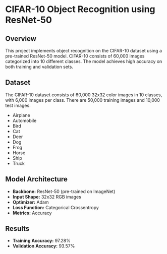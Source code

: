 # CIFAR-10 Object Recognition using ResNet-50

## Overview
This project implements object recognition on the CIFAR-10 dataset using a pre-trained ResNet-50 model. CIFAR-10 consists of 60,000 images categorized into 10 different classes. The model achieves high accuracy on both training and validation sets.

## Dataset
The CIFAR-10 dataset consists of 60,000 32x32 color images in 10 classes, with 6,000 images per class. There are 50,000 training images and 10,000 test images.  
- Airplane
- Automobile
- Bird
- Cat
- Deer
- Dog
- Frog
- Horse
- Ship
- Truck

## Model Architecture
- **Backbone:** ResNet-50 (pre-trained on ImageNet)
- **Input Shape:** 32x32 RGB images
- **Optimizer:** Adam
- **Loss Function:** Categorical Crossentropy
- **Metrics:** Accuracy

## Results
- **Training Accuracy:** 97.28%
- **Validation Accuracy:** 93.57%
